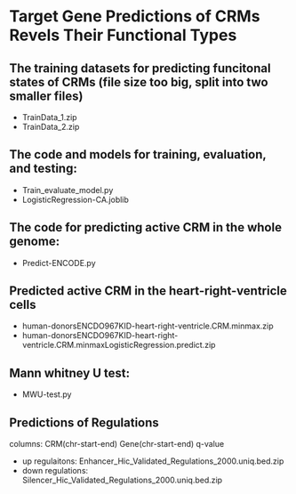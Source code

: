 # Target Gene Predictions of CRMs Revels Their Functional Types 
## The training datasets for predicting funcitonal states of CRMs (file size too big, split into two smaller files)
   - TrainData_1.zip
   - TrainData_2.zip 

## The code and models for training, evaluation, and testing:
   - Train_evaluate_model.py
   - LogisticRegression-CA.joblib

## The code for predicting active CRM in the whole genome:
   - Predict-ENCODE.py

## Predicted active CRM in the heart-right-ventricle cells
   - human-donorsENCDO967KID-heart-right-ventricle.CRM.minmax.zip
   - human-donorsENCDO967KID-heart-right-ventricle.CRM.minmaxLogisticRegression.predict.zip

## Mann whitney U test:
   - MWU-test.py

## Predictions of Regulations
   columns: CRM(chr-start-end) Gene(chr-start-end) q-value
   - up regulaitons: Enhancer_Hic_Validated_Regulations_2000.uniq.bed.zip
   - down regulations: Silencer_Hic_Validated_Regulations_2000.uniq.bed.zip
